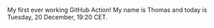 My first ever working GitHub Action!
My name is Thomas and today is Tuesday, 20 December, 19:20 CET. 
